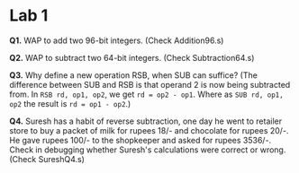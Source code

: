 # Lab 1


**Q1.** WAP to add two 96-bit integers. (Check Addition96.s)

**Q2.** WAP to subtract two 64-bit integers. (Check Subtraction64.s)

**Q3.** Why define a new operation RSB, when SUB can suffice?
(The difference between SUB and RSB is that operand 2 is now being subtracted from. In `RSB rd, op1, op2`, we get `rd = op2 - op1`. Where as `SUB rd, op1, op2` the result is `rd = op1 - op2`.)

**Q4.** Suresh has a habit of reverse subtraction, one day he went to retailer store to buy a packet of milk for rupees 18/- and chocolate for rupees 20/-. 
He gave rupees 100/- to the shopkeeper and asked for rupees 3536/-. Check in debugging whether Suresh's calculations were correct or wrong. (Check SureshQ4.s)
